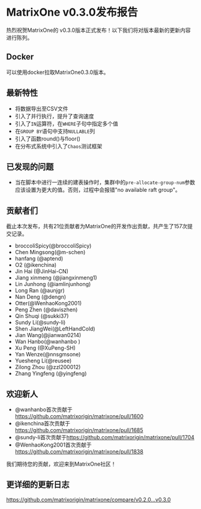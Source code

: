 # **MatrixOne v0.3.0发布报告**

热烈祝贺MatrixOne的 v0.3.0版本正式发布！以下我们将对版本最新的更新内容进行陈列。

## Docker

可以使用docker拉取MatrixOne0.3.0版本。

## 最新特性

- 将数据导出至CSV文件
- 引入了并行执行，提升了查询速度
- 引入了`IN`运算符，在`WHERE`子句中指定多个值
- 在`GROUP BY`语句中支持`NULLABLE`列
- 引入了函数round()与floor()
- 在分布式系统中引入了`Chaos`测试框架

## 已发现的问题

- 当在脚本中进行一连续的建表操作时，集群中的`pre-allocate-group-num`参数应该设置为更大的值。否则，过程中会报错"no available raft group"。  

## 贡献者们

截止本次发布，共有21位贡献者为MatrixOne的开发作出贡献，共产生了157次提交记录。

- broccoliSpicy(@broccoliSpicy)
- Chen Mingsong(@m-schen)
- hanfang (@aptend)
- O2 (@ikenchina)
- Jin Hai (@JinHai-CN)
- Jiang xinmeng (@jiangxinmeng1)
- Lin Junhong (@iamlinjunhong)
- Long Ran (@aunjgr)
- Nan Deng (@dengn)
- Otter(@WenhaoKong2001)
- Peng Zhen (@daviszhen)
- Qin Shuqi (@sukki37)
- Sundy Li(@sundy-li)
- Shen JiangWei(@LeftHandCold)
- Jian Wang(@jianwan0214)
- Wan Hanbo(@wanhanbo )
- Xu Peng (@XuPeng-SH)
- Yan Wenze(@nnsgmsone)
- Yuesheng Li(@reusee)
- Zilong Zhou (@zzl200012)
- Zhang Yingfeng (@yingfeng)

## 欢迎新人

* @wanhanbo首次贡献于<https://github.com/matrixorigin/matrixone/pull/1600>
* @ikenchina首次贡献于<https://github.com/matrixorigin/matrixone/pull/1685>
* @sundy-li首次贡献于<https://github.com/matrixorigin/matrixone/pull/1704>
* @WenhaoKong2001首次贡献于<https://github.com/matrixorigin/matrixone/pull/1838>

我们期待您的贡献，欢迎来到MatrixOne社区！

## 更详细的更新日志

<https://github.com/matrixorigin/matrixone/compare/v0.2.0...v0.3.0>
